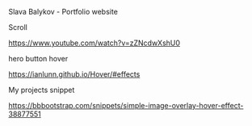 Slava Balykov - Portfolio website

Scroll

https://www.youtube.com/watch?v=zZNcdwXshU0 

hero button hover

https://ianlunn.github.io/Hover/#effects 

My projects snippet

https://bbbootstrap.com/snippets/simple-image-overlay-hover-effect-38877551